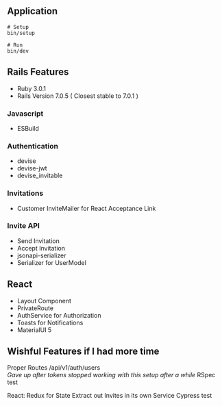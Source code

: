 ## Application
```
# Setup
bin/setup

# Run
bin/dev
```

## Rails Features
- Ruby 3.0.1
- Rails Version 7.0.5 ( Closest stable to 7.0.1 )

### Javascript
- ESBuild

###  Authentication
- devise
- devise-jwt
- devise_invitable

### Invitations
- Customer  InviteMailer for React Acceptance Link

### Invite API
- Send  Invitation
- Accept  Invitation
- jsonapi-serializer
- Serializer  for  UserModel


## React
- Layout  Component
- PrivateRoute
- AuthService for Authorization
- Toasts  for  Notifications
- MaterialUI  5

## Wishful Features if I had more time
Proper  Routes /api/v1/auth/users  
*Gave  up  after  tokens  stopped  working  with  this  setup  after  a  while*
RSpec test

React: Redux  for  State
Extract  out  Invites  in  its  own Service
Cypress  test
